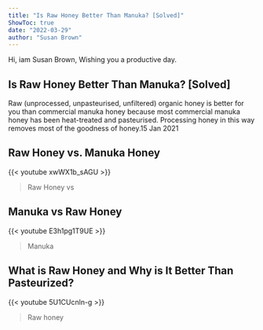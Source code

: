 ```yaml
---
title: "Is Raw Honey Better Than Manuka? [Solved]"
ShowToc: true 
date: "2022-03-29"
author: "Susan Brown" 
---
```


Hi, iam Susan Brown, Wishing you a productive day.
## Is Raw Honey Better Than Manuka? [Solved]
Raw (unprocessed, unpasteurised, unfiltered) organic honey is better for you than commercial manuka honey because most commercial manuka honey has been heat-treated and pasteurised. Processing honey in this way removes most of the goodness of honey.15 Jan 2021

## Raw Honey vs. Manuka Honey
{{< youtube xwWX1b_sAGU >}}
>Raw Honey vs

## Manuka vs Raw Honey
{{< youtube E3h1pg1T9UE >}}
>Manuka

## What is Raw Honey and Why is It Better Than Pasteurized?
{{< youtube 5U1CUcnln-g >}}
>Raw honey

